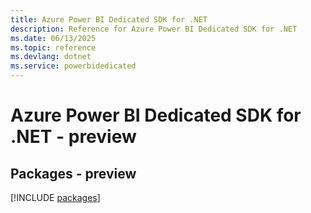 ```yaml
---
title: Azure Power BI Dedicated SDK for .NET
description: Reference for Azure Power BI Dedicated SDK for .NET
ms.date: 06/13/2025
ms.topic: reference
ms.devlang: dotnet
ms.service: powerbidedicated
---
```

# Azure Power BI Dedicated SDK for .NET - preview
## Packages - preview
[!INCLUDE [packages](power-bi-dedicated-index.md)]